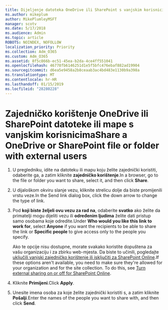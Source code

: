 ```yaml
---
title: Dijeljenje datoteka OneDrive ili SharePoint s vanjskim korisnicima
ms.author: mikeplum
author: MikePlumleyMSFT
manager: scotv
ms.date: 5/17/2018
ms.audience: Admin
ms.topic: article
ROBOTS: NOINDEX, NOFOLLOW
localization_priority: Priority
ms.collection: Adm_O365
ms.custom: Adm_O365
ms.assetid: 8f5c866b-ec51-45ea-b2da-4ce4ff551041
ms.openlocfilehash: 46778fb6146251d1e5f5bfc476ebaf882ad19904
ms.sourcegitcommit: d6ea5e9458a2b8ceaab3ac4bd483e1130b9a398a
ms.translationtype: MT
ms.contentlocale: hr-HR
ms.lasthandoff: 01/15/2019
ms.locfileid: "28280228"
---
```

# <a name="share-a-onedrive-or-sharepoint-file-or-folder-with-external-users"></a><span data-ttu-id="59dc5-102">Zajedničko korištenje OneDrive ili SharePoint datoteke ili mape s vanjskim korisnicima</span><span class="sxs-lookup"><span data-stu-id="59dc5-102">Share a OneDrive or SharePoint file or folder with external users</span></span>

1. <span data-ttu-id="59dc5-103">U pregledniku, idite na datoteku ili mapu koju želite zajednički koristiti, odaberite ga, a zatim kliknite **zajedničko korištenje**.</span><span class="sxs-lookup"><span data-stu-id="59dc5-103">In a browser, go to the file or folder you want to share, select it, and then click **Share**.</span></span>
    
2. <span data-ttu-id="59dc5-104">U dijaloškom okviru slanje vezu, kliknite strelicu dolje da biste promijenili vrstu veze.</span><span class="sxs-lookup"><span data-stu-id="59dc5-104">In the Send link dialog box, click the down arrow to change the type of link.</span></span>
    
3. <span data-ttu-id="59dc5-105">Pod **koji biste željeli ovu vezu za rad na**, odaberite **svatko** ako želite da primatelji mogu dijeliti vezu ili **određenim ljudima** želite dati pristup samo osobama koje odredite.</span><span class="sxs-lookup"><span data-stu-id="59dc5-105">Under **Who would you like this link to work for**, select **Anyone** if you want the recipients to be able to share the link or **Specific people** to give access only to the people you specify.</span></span> 
    
    <span data-ttu-id="59dc5-p101">Ako te opcije nisu dostupne, morate svakako koristite dopuštena za vašu organizaciju i za zbirku web-mjesta. Da biste to učinili, pogledajte [uključili vanjski zajedničko korištenje ili isključiti za SharePoint Online](https://go.microsoft.com/fwlink/?linkid=866426).</span><span class="sxs-lookup"><span data-stu-id="59dc5-p101">If these options aren't available, you need to make sure they're allowed for your organization and for the site collection. To do this, see [Turn external sharing on or off for SharePoint Online](https://go.microsoft.com/fwlink/?linkid=866426).</span></span>
    
4. <span data-ttu-id="59dc5-108">Kliknite **Primijeni**.</span><span class="sxs-lookup"><span data-stu-id="59dc5-108">Click **Apply**.</span></span>
    
5. <span data-ttu-id="59dc5-109">Unesite imena osoba za koje želite zajednički koristiti s, a zatim kliknite **Pošalji**.</span><span class="sxs-lookup"><span data-stu-id="59dc5-109">Enter the names of the people you want to share with, and then click **Send**.</span></span>
    


